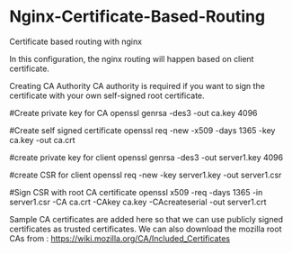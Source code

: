 # Nginx-Certificate-Based-Routing
Certificate based routing with nginx

In this configuration, the nginx routing will happen based on client certificate.


Creating CA Authority
CA authority is required if you want to sign the certificate with your own self-signed root certificate.

#Create private key for CA
openssl genrsa -des3 -out ca.key 4096

#Create self signed certificate
openssl req -new -x509 -days 1365 -key ca.key -out ca.crt

#create private key for client
openssl genrsa -des3  -out server1.key 4096

#create CSR for client
openssl req -new -key server1.key -out server1.csr 

#Sign CSR with root CA certificate
openssl x509 -req -days 1365 -in server1.csr -CA ca.crt -CAkey ca.key -CAcreateserial -out server1.crt

Sample CA certificates are added here so that we can use publicly signed certificates as trusted certificates.
We can also download the mozilla root CAs from : https://wiki.mozilla.org/CA/Included_Certificates

